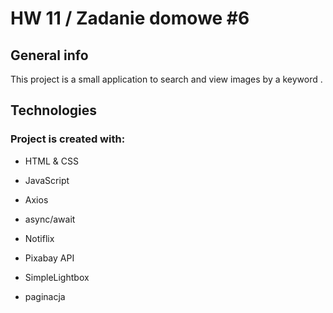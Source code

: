 # HW 11 / Zadanie domowe #6


## General info
This project is a small application to search and view images by a keyword .

## Technologies

### Project is created with:

- HTML & CSS

- JavaScript

- Axios

- async/await

- Notiflix

- Pixabay API

- SimpleLightbox

- paginacja
